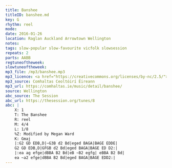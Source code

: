 ```yaml
---
title: Banshee
titleID: banshee.md
key: G
rhythm: reel
mode:
date: 2016-01-26
location: Raglan Auckland Arrowtown Wellington
notes:
tags: slow-popular slow-favourite vicfolk slowsession
repeats: 2
parts: AABB
regtuneoftheweek:
slowtuneoftheweek:
mp3_file: /mp3/banshee.mp3
mp3_licence: <a href="https://creativecommons.org/licenses/by-nc/2.5/">CC-BY-NC-2.5</a>
mp3_source: Comhaltas Ceoltóirí Éireann
mp3_url: https://comhaltas.ie/music/detail/banshee/
source: Wellington
abc_source: The Session
abc_url: https://thesession.org/tunes/8
abc: |
    X: 1
    T: The Banshee
    R: reel
    M: 4/4
    L: 1/8
    %Z: Modified by Megan Ward
    K: Gmaj
    |:G2 GD EDB,D|~G3B d2 Bd|eged BAGA|BAGE EDDE|
    G2 GD EDB,D|GFGB d2 Bd|eged BAGA|BAGE ED D2:|
    |:ea ag efge|dBBA B2 Bd|eB ~B2 egfg| eBBA B2 Bd|
    ea ~a2 efge|dBBA B2 Bd|eged BAGA|BAGE EDD2:|
---
```

